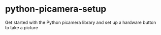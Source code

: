 python-picamera-setup
=====================

Get started with the Python picamera library and set up a hardware button to take a picture

